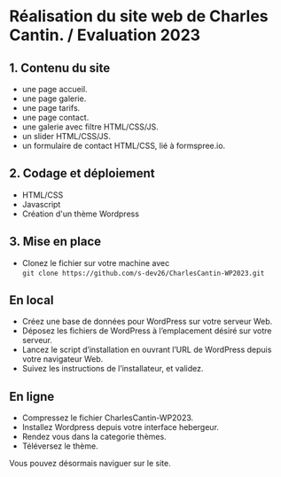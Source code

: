 # Réalisation du site web de Charles Cantin. / Evaluation 2023

## 1. Contenu du site

- une page accueil.
- une page galerie.
- une page tarifs.
- une page contact.
- une galerie avec filtre HTML/CSS/JS.
- un slider HTML/CSS/JS.
- un formulaire de contact HTML/CSS, lié à formspree.io.

## 2. Codage et déploiement

- HTML/CSS
- Javascript
- Création d'un thème Wordpress

## 3. Mise en place

- Clonez le fichier sur votre machine avec  
  `git clone https://github.com/s-dev26/CharlesCantin-WP2023.git`

## En local

- Créez une base de données pour WordPress sur votre serveur Web.
- Déposez les fichiers de WordPress à l’emplacement désiré sur votre serveur.
- Lancez le script d’installation en ouvrant l’URL de WordPress depuis votre navigateur Web.
- Suivez les instructions de l’installateur, et validez.

## En ligne

- Compressez le fichier CharlesCantin-WP2023.
- Installez Wordpress depuis votre interface hebergeur.
- Rendez vous dans la categorie thèmes.
- Téléversez le thème.

Vous pouvez désormais naviguer sur le site.
